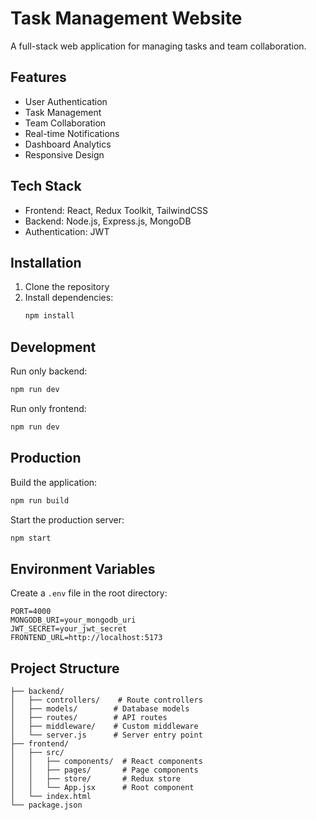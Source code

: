 # Task Management Website

A full-stack web application for managing tasks and team collaboration.

## Features

- User Authentication
- Task Management
- Team Collaboration
- Real-time Notifications
- Dashboard Analytics
- Responsive Design

## Tech Stack

- Frontend: React, Redux Toolkit, TailwindCSS
- Backend: Node.js, Express.js, MongoDB
- Authentication: JWT

## Installation

1. Clone the repository
2. Install dependencies:
   ```bash
   npm install
   ```

## Development

Run only backend:
```bash
npm run dev
```

Run only frontend:
```bash
npm run dev
```

## Production

Build the application:
```bash
npm run build
```

Start the production server:
```bash
npm start
```

## Environment Variables

Create a `.env` file in the root directory:

```env
PORT=4000
MONGODB_URI=your_mongodb_uri
JWT_SECRET=your_jwt_secret
FRONTEND_URL=http://localhost:5173
```

## Project Structure

```
├── backend/
│   ├── controllers/    # Route controllers
│   ├── models/        # Database models
│   ├── routes/        # API routes
│   ├── middleware/    # Custom middleware
│   └── server.js      # Server entry point
├── frontend/
│   ├── src/
│   │   ├── components/  # React components
│   │   ├── pages/       # Page components
│   │   ├── store/       # Redux store
│   │   └── App.jsx      # Root component
│   └── index.html
└── package.json
```
